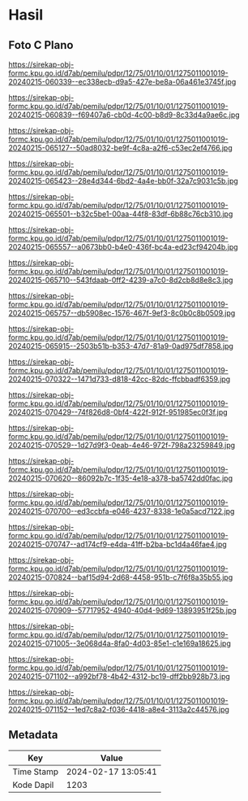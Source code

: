 # Hasil

## Foto C Plano

https://sirekap-obj-formc.kpu.go.id/d7ab/pemilu/pdpr/12/75/01/10/01/1275011001019-20240215-060339--ec338ecb-d9a5-427e-be8a-06a461e3745f.jpg

https://sirekap-obj-formc.kpu.go.id/d7ab/pemilu/pdpr/12/75/01/10/01/1275011001019-20240215-060839--f69407a6-cb0d-4c00-b8d9-8c33d4a9ae6c.jpg

https://sirekap-obj-formc.kpu.go.id/d7ab/pemilu/pdpr/12/75/01/10/01/1275011001019-20240215-065127--50ad8032-be9f-4c8a-a2f6-c53ec2ef4766.jpg

https://sirekap-obj-formc.kpu.go.id/d7ab/pemilu/pdpr/12/75/01/10/01/1275011001019-20240215-065423--28e4d344-6bd2-4a4e-bb0f-32a7c9031c5b.jpg

https://sirekap-obj-formc.kpu.go.id/d7ab/pemilu/pdpr/12/75/01/10/01/1275011001019-20240215-065501--b32c5be1-00aa-44f8-83df-6b88c76cb310.jpg

https://sirekap-obj-formc.kpu.go.id/d7ab/pemilu/pdpr/12/75/01/10/01/1275011001019-20240215-065557--a0673bb0-b4e0-436f-bc4a-ed23cf94204b.jpg

https://sirekap-obj-formc.kpu.go.id/d7ab/pemilu/pdpr/12/75/01/10/01/1275011001019-20240215-065710--543fdaab-0ff2-4239-a7c0-8d2cb8d8e8c3.jpg

https://sirekap-obj-formc.kpu.go.id/d7ab/pemilu/pdpr/12/75/01/10/01/1275011001019-20240215-065757--db5908ec-1576-467f-9ef3-8c0b0c8b0509.jpg

https://sirekap-obj-formc.kpu.go.id/d7ab/pemilu/pdpr/12/75/01/10/01/1275011001019-20240215-065915--2503b51b-b353-47d7-81a9-0ad975df7858.jpg

https://sirekap-obj-formc.kpu.go.id/d7ab/pemilu/pdpr/12/75/01/10/01/1275011001019-20240215-070322--1471d733-d818-42cc-82dc-ffcbbadf6359.jpg

https://sirekap-obj-formc.kpu.go.id/d7ab/pemilu/pdpr/12/75/01/10/01/1275011001019-20240215-070429--74f826d8-0bf4-422f-912f-951985ec0f3f.jpg

https://sirekap-obj-formc.kpu.go.id/d7ab/pemilu/pdpr/12/75/01/10/01/1275011001019-20240215-070529--1d27d9f3-0eab-4e46-972f-798a23259849.jpg

https://sirekap-obj-formc.kpu.go.id/d7ab/pemilu/pdpr/12/75/01/10/01/1275011001019-20240215-070620--86092b7c-1f35-4e18-a378-ba5742dd0fac.jpg

https://sirekap-obj-formc.kpu.go.id/d7ab/pemilu/pdpr/12/75/01/10/01/1275011001019-20240215-070700--ed3ccbfa-e046-4237-8338-1e0a5acd7122.jpg

https://sirekap-obj-formc.kpu.go.id/d7ab/pemilu/pdpr/12/75/01/10/01/1275011001019-20240215-070747--ad174cf9-e4da-41ff-b2ba-bc1d4a46fae4.jpg

https://sirekap-obj-formc.kpu.go.id/d7ab/pemilu/pdpr/12/75/01/10/01/1275011001019-20240215-070824--baf15d94-2d68-4458-951b-c7f6f8a35b55.jpg

https://sirekap-obj-formc.kpu.go.id/d7ab/pemilu/pdpr/12/75/01/10/01/1275011001019-20240215-070909--57717952-4940-40d4-9d69-13893951f25b.jpg

https://sirekap-obj-formc.kpu.go.id/d7ab/pemilu/pdpr/12/75/01/10/01/1275011001019-20240215-071005--3e068d4a-8fa0-4d03-85e1-c1e169a18625.jpg

https://sirekap-obj-formc.kpu.go.id/d7ab/pemilu/pdpr/12/75/01/10/01/1275011001019-20240215-071102--a992bf78-4b42-4312-bc19-dff2bb928b73.jpg

https://sirekap-obj-formc.kpu.go.id/d7ab/pemilu/pdpr/12/75/01/10/01/1275011001019-20240215-071152--1ed7c8a2-f036-4418-a8e4-3113a2c44576.jpg


## Metadata

| Key        | Value               |
| ---------- | ------------------- |
| Time Stamp | 2024-02-17 13:05:41 |
| Kode Dapil | 1203                |



